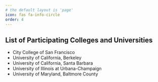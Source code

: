 ```yaml
---
# the default layout is 'page'
icon: fas fa-info-circle
order: 4
---
```



<h2 data-toc-skip>List of Participating Colleges and Universities</h2>


<body>
	<ul>
		<li>City College of San Francisco</li>
		<li>University of California, Berkeley</li>
		<li>University of California, Santa Barbara</li>
		<li>University of Illinois at Urbana-Champaign</li>
		<li>University of Maryland, Baltmore County</li>
	</ul>
</body>
